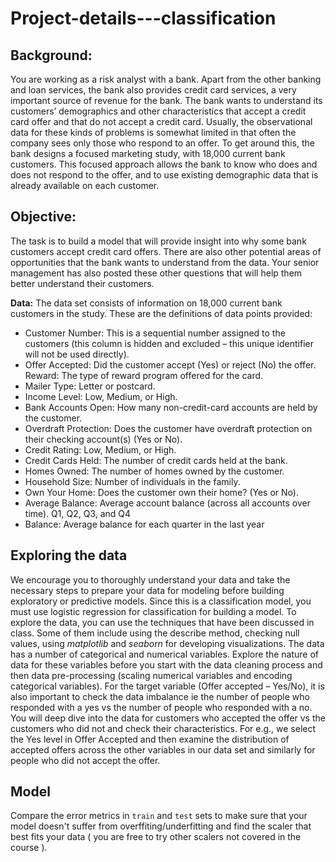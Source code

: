 # Project-details---classification

## Background: 
You are working as a risk analyst with a bank. Apart from the other banking and loan services, the
bank also provides credit card services, a very important source of revenue for the bank. The bank
wants to understand its customers’ demographics and other characteristics that accept a credit card
offer and that do not accept a credit card.
Usually, the observational data for these kinds of problems is somewhat limited in that often the
company sees only those who respond to an offer. To get around this, the bank designs a focused
marketing study, with 18,000 current bank customers. This focused approach allows the bank to
know who does and does not respond to the offer, and to use existing demographic data that is
already available on each customer.

## Objective: 
The task is to build a model that will provide insight into why some bank customers accept credit
card offers. There are also other potential areas of opportunities that the bank wants to understand
from the data.
Your   senior   management   has   also   posted   these   other   questions   that   will   help   them   better
understand their customers.

**Data:** The data set consists of information on 18,000 current bank customers in the study. These are
the definitions of data points provided:
- Customer Number: This is a sequential number assigned to the customers (this column is
hidden and excluded – this unique identifier will not be used directly).
- Offer Accepted: Did the customer accept (Yes) or reject (No) the offer. Reward: The type of
reward program offered for the card.
- Mailer Type: Letter or postcard.
- Income Level: Low, Medium, or High.
- Bank Accounts Open: How many non-credit-card accounts are held by the customer.
- Overdraft Protection:  Does the   customer   have  overdraft  protection  on   their   checking
account(s) (Yes or No).
- Credit Rating: Low, Medium, or High.
- Credit Cards Held: The number of credit cards held at the bank.
- Homes Owned: The number of homes owned by the customer.
- Household Size: Number of individuals in the family.
- Own Your Home: Does the customer own their home? (Yes or No).
- Average Balance: Average account balance (across all accounts over time). Q1, Q2, Q3,
and Q4
- Balance: Average balance for each quarter in the last year

## Exploring the data
We encourage you to thoroughly understand your data and take the necessary steps to prepare your
data for modeling before building exploratory or predictive models. Since this is a classification
model, you must use logistic regression for classification for building a model. 
To explore the data, you can use the techniques that have been discussed in class. Some of them
include using the describe method, checking null values, using _matplotlib_ and _seaborn_ for
developing visualizations.
The data has a number of categorical and numerical variables. Explore the nature of data for these
variables before you start with the data cleaning process and then data pre-processing (scaling
numerical variables and encoding categorical variables).
For the target variable (Offer accepted – Yes/No), it is also important to check the data imbalance ie
the number of people who responded with a yes vs the number of people who responded with a no.
You will deep dive into the data for customers who accepted the offer vs the customers who did not
and check their characteristics. For e.g., we select the  Yes  level in  Offer Accepted  and then
examine the distribution of accepted offers across the other variables in our data set and similarly for
people who did not accept the offer.

## Model
Compare the error metrics in `train` and `test` sets to make sure that your model doesn't suffer from
overffiting/underfitting and find the scaler that best fits your data ( you are free to try other scalers not
covered in the course ).
